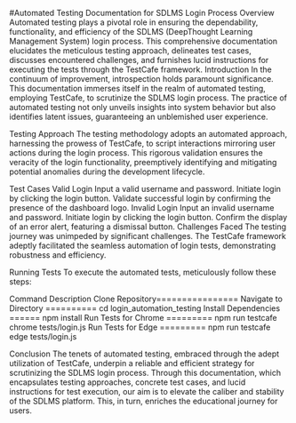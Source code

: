 #Automated Testing Documentation for SDLMS Login Process
Overview
Automated testing plays a pivotal role in ensuring the dependability, functionality, and efficiency of the SDLMS (DeepThought Learning Management System) login process. This comprehensive documentation elucidates the meticulous testing approach, delineates test cases, discusses encountered challenges, and furnishes lucid instructions for executing the tests through the TestCafe framework.
Introduction
In the continuum of improvement, introspection holds paramount significance. This documentation immerses itself in the realm of automated testing, employing TestCafe, to scrutinize the SDLMS login process. The practice of automated testing not only unveils insights into system behavior but also identifies latent issues, guaranteeing an unblemished user experience.

Testing Approach
The testing methodology adopts an automated approach, harnessing the prowess of TestCafe, to script interactions mirroring user actions during the login process. This rigorous validation ensures the veracity of the login functionality, preemptively identifying and mitigating potential anomalies during the development lifecycle.

Test Cases
Valid Login
Input a valid username and password.
Initiate login by clicking the login button.
Validate successful login by confirming the presence of the dashboard logo.
Invalid Login
Input an invalid username and password.
Initiate login by clicking the login button.
Confirm the display of an error alert, featuring a dismissal button.
Challenges Faced
The testing journey was unimpeded by significant challenges. The TestCafe framework adeptly facilitated the seamless automation of login tests, demonstrating robustness and efficiency.

Running Tests
To execute the automated tests, meticulously follow these steps:

Command	Description
Clone Repository================
Navigate to Directory ========== 	cd login_automation_testing
Install Dependencies  ====== 	npm install
Run Tests for Chrome =========	   npm run testcafe chrome tests/login.js
Run Tests for Edge	=========   npm run testcafe edge tests/login.js



Conclusion
The tenets of automated testing, embraced through the adept utilization of TestCafe, underpin a reliable and efficient strategy for scrutinizing the SDLMS login process. Through this documentation, which encapsulates testing approaches, concrete test cases, and lucid instructions for test execution, our aim is to elevate the caliber and stability of the SDLMS platform. This, in turn, enriches the educational journey for users.
